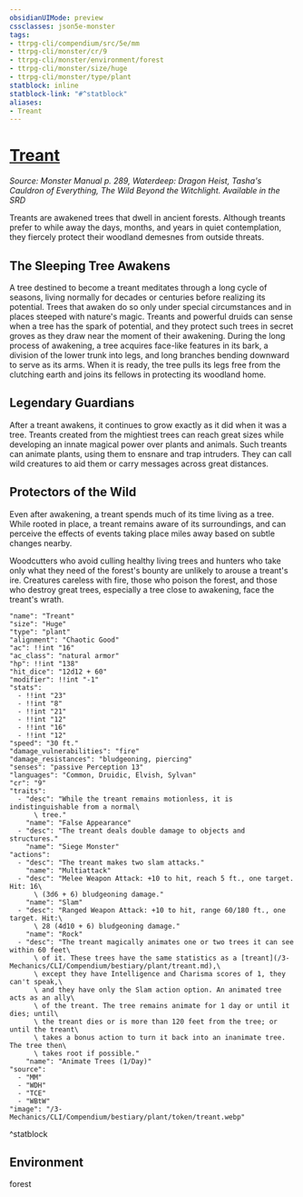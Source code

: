 ```yaml
---
obsidianUIMode: preview
cssclasses: json5e-monster
tags:
- ttrpg-cli/compendium/src/5e/mm
- ttrpg-cli/monster/cr/9
- ttrpg-cli/monster/environment/forest
- ttrpg-cli/monster/size/huge
- ttrpg-cli/monster/type/plant
statblock: inline
statblock-link: "#^statblock"
aliases:
- Treant
---
```

# [Treant](3-Mechanics\CLI\Compendium\bestiary\plant/treant.md)
*Source: Monster Manual p. 289, Waterdeep: Dragon Heist, Tasha's Cauldron of Everything, The Wild Beyond the Witchlight. Available in the <span title='Systems Reference Document (5.1)'>SRD</span>*  

Treants are awakened trees that dwell in ancient forests. Although treants prefer to while away the days, months, and years in quiet contemplation, they fiercely protect their woodland demesnes from outside threats.

## The Sleeping Tree Awakens

A tree destined to become a treant meditates through a long cycle of seasons, living normally for decades or centuries before realizing its potential. Trees that awaken do so only under special circumstances and in places steeped with nature's magic. Treants and powerful druids can sense when a tree has the spark of potential, and they protect such trees in secret groves as they draw near the moment of their awakening. During the long process of awakening, a tree acquires face-like features in its bark, a division of the lower trunk into legs, and long branches bending downward to serve as its arms. When it is ready, the tree pulls its legs free from the clutching earth and joins its fellows in protecting its woodland home.

## Legendary Guardians

After a treant awakens, it continues to grow exactly as it did when it was a tree. Treants created from the mightiest trees can reach great sizes while developing an innate magical power over plants and animals. Such treants can animate plants, using them to ensnare and trap intruders. They can call wild creatures to aid them or carry messages across great distances.

## Protectors of the Wild

Even after awakening, a treant spends much of its time living as a tree. While rooted in place, a treant remains aware of its surroundings, and can perceive the effects of events taking place miles away based on subtle changes nearby.

Woodcutters who avoid culling healthy living trees and hunters who take only what they need of the forest's bounty are unlikely to arouse a treant's ire. Creatures careless with fire, those who poison the forest, and those who destroy great trees, especially a tree close to awakening, face the treant's wrath.

```statblock
"name": "Treant"
"size": "Huge"
"type": "plant"
"alignment": "Chaotic Good"
"ac": !!int "16"
"ac_class": "natural armor"
"hp": !!int "138"
"hit_dice": "12d12 + 60"
"modifier": !!int "-1"
"stats":
  - !!int "23"
  - !!int "8"
  - !!int "21"
  - !!int "12"
  - !!int "16"
  - !!int "12"
"speed": "30 ft."
"damage_vulnerabilities": "fire"
"damage_resistances": "bludgeoning, piercing"
"senses": "passive Perception 13"
"languages": "Common, Druidic, Elvish, Sylvan"
"cr": "9"
"traits":
  - "desc": "While the treant remains motionless, it is indistinguishable from a normal\
      \ tree."
    "name": "False Appearance"
  - "desc": "The treant deals double damage to objects and structures."
    "name": "Siege Monster"
"actions":
  - "desc": "The treant makes two slam attacks."
    "name": "Multiattack"
  - "desc": "Melee Weapon Attack: +10 to hit, reach 5 ft., one target. Hit: 16\
      \ (3d6 + 6) bludgeoning damage."
    "name": "Slam"
  - "desc": "Ranged Weapon Attack: +10 to hit, range 60/180 ft., one target. Hit:\
      \ 28 (4d10 + 6) bludgeoning damage."
    "name": "Rock"
  - "desc": "The treant magically animates one or two trees it can see within 60 feet\
      \ of it. These trees have the same statistics as a [treant](/3-Mechanics/CLI/Compendium/bestiary/plant/treant.md),\
      \ except they have Intelligence and Charisma scores of 1, they can't speak,\
      \ and they have only the Slam action option. An animated tree acts as an ally\
      \ of the treant. The tree remains animate for 1 day or until it dies; until\
      \ the treant dies or is more than 120 feet from the tree; or until the treant\
      \ takes a bonus action to turn it back into an inanimate tree. The tree then\
      \ takes root if possible."
    "name": "Animate Trees (1/Day)"
"source":
  - "MM"
  - "WDH"
  - "TCE"
  - "WBtW"
"image": "/3-Mechanics/CLI/Compendium/bestiary/plant/token/treant.webp"
```
^statblock

## Environment

forest